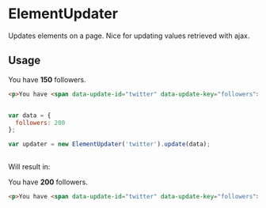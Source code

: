 ElementUpdater
==============

Updates elements on a page. Nice for updating values retrieved with ajax.

## Usage

You have **150** followers.

```html
<p>You have <span data-update-id="twitter" data-update-key="followers">150</span> followers.</p>
```

```javascript

var data = {
  followers: 200
};

var updater = new ElementUpdater('twitter').update(data);
  
```

Will result in:

You have **200** followers.

```html
<p>You have <span data-update-id="twitter" data-update-key="followers">200</span> followers.</p>
```